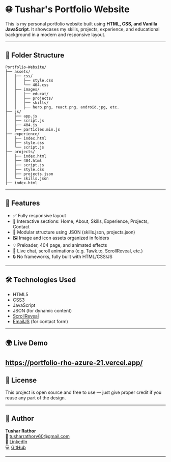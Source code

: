 # 🌐 Tushar's  Portfolio Website

This is my personal portfolio website built using **HTML, CSS, and Vanilla JavaScript**. It showcases my skills, projects, experience, and educational background in a modern and responsive layout.

---

## 📁 Folder Structure

```
Portfolio-Website/
├── assets/
│   ├── css/
│   │   ├── style.css
│   │   └── 404.css
│   ├── images/
│   │   ├── educat/
│   │   ├── projects/
│   │   ├── skills/
│   │   ├── hero.png, react.png, android.jpg, etc.
├── js/
│   ├── app.js
│   ├── script.js
│   ├── 404.js
│   ├── particles.min.js
├── experience/
│   ├── index.html
│   ├── style.css
│   └── script.js
├── projects/
│   ├── index.html
│   ├── 404.html
│   ├── script.js
│   ├── style.css
│   ├── projects.json
│   └── skills.json
├── index.html
```

---

## 🚀 Features

- ✅ Fully responsive layout
- 🌟 Interactive sections: Home, About, Skills, Experience, Projects, Contact
- 📂 Modular structure using JSON (skills.json, projects.json)
- 🖼️ Image and icon assets organized in folders
- 💡 Preloader, 404 page, and animated effects
- 💬 Live chat, scroll animations (e.g. Tawk.to, ScrollReveal, etc.)
- 🔒 No frameworks, fully built with HTML/CSS/JS

---

## 🛠️ Technologies Used

- HTML5
- CSS3
- JavaScript
- JSON (for dynamic content)
- [ScrollReveal](https://scrollrevealjs.org/)
- [EmailJS](https://www.emailjs.com/) (for contact form)

---




## 🌍 Live Demo

https://portfolio-rho-azure-21.vercel.app/
---

## 📜 License

This project is open source and free to use — just give proper credit if you reuse any part of the design.

---

## 👤 Author

**Tushar Rathor**  
📧 [tusharrathory60@gmail.com](mailto:tusharrathory60@gmail.com)  
🔗 [LinkedIn](https://www.linkedin.com/in/tushar-rathor-277427259)  
💻 [GitHub](https://github.com/Tushar-6969)

---
